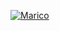 [![Marico](https://img.shields.io/badge/M-Marico-FF9E84?style=for-the-badge&logo=Marriott)](https://alexparakhin.github.io/project.Marico/)
